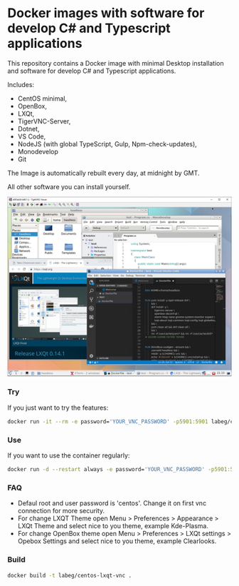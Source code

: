 # Docker images with software for develop C# and Typescript applications

This repository contains a Docker image with minimal Desktop installation and software for develop C# and Typescript applications.

Includes:

- CentOS minimal,
- OpenBox,
- LXQt,
- TigerVNC-Server,
- Dotnet,
- VS Code,
- NodeJS (with global TypeScript, Gulp, Npm-check-updates),
- Monodevelop
- Git

The Image is automatically rebuilt every day, at midnight by GMT.

All other software you can install yourself.

![Docker LXQt Desktop access via TightVNC Client](https://raw.githubusercontent.com/LabEG/devpc/master/.pics/vnc_container_view.png)


### Try
If you just want to try the features:
```sh
docker run -it --rm -e password='YOUR_VNC_PASSWORD' -p5901:5901 labeg/centos-lxqt-vnc
```

### Use
If you want to use the container regularly:
```sh
docker run -d --restart always -e password='YOUR_VNC_PASSWORD' -p5901:5901 labeg/centos-lxqt-vnc
```

### FAQ
- Defaul root and user password is 'centos'. Change it on first vnc connection for more security.
- For change LXQT Theme open Menu > Preferences > Appearance > LXQt Theme and select nice to you theme, example Kde-Plasma.
- For change OpenBox theme open Menu > Preferences > LXQt settings > Opebox Settings and select nice to you theme, example Clearlooks.


### Build

```sh
docker build -t labeg/centos-lxqt-vnc .
```

